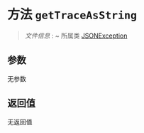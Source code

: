 # 方法 `getTraceAsString`

> *文件信息* : ~
> 所属类 [JSONException](../JSONException.md)




## 参数


无参数


## 返回值

无返回值
